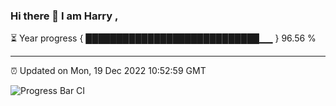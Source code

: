 ### Hi there 👋 I am Harry , 

⏳ Year progress { ████████████████████████████▁▁ } 96.56 %

---

⏰ Updated on Mon, 19 Dec 2022 10:52:59 GMT

![Progress Bar CI](https://github.com/duykhang68/duykhang68/workflows/Progress%20Bar%20CI/badge.svg)
